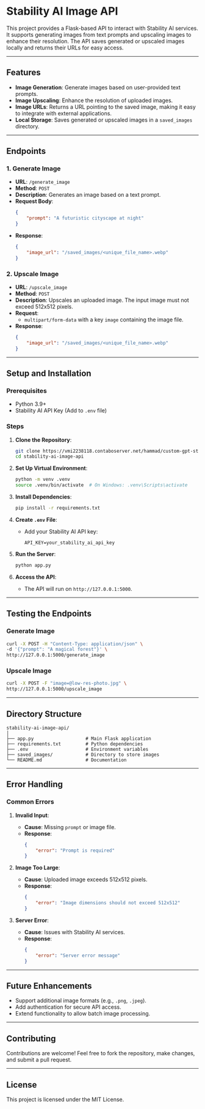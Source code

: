 # **Stability AI Image API**

This project provides a Flask-based API to interact with Stability AI services. It supports generating images from text prompts and upscaling images to enhance their resolution. The API saves generated or upscaled images locally and returns their URLs for easy access.

---

## **Features**
- **Image Generation**: Generate images based on user-provided text prompts.
- **Image Upscaling**: Enhance the resolution of uploaded images.
- **Image URLs**: Returns a URL pointing to the saved image, making it easy to integrate with external applications.
- **Local Storage**: Saves generated or upscaled images in a `saved_images` directory.

---

## **Endpoints**

### 1. **Generate Image**
   - **URL**: `/generate_image`
   - **Method**: `POST`
   - **Description**: Generates an image based on a text prompt.
   - **Request Body**:
     ```json
     {
         "prompt": "A futuristic cityscape at night"
     }
     ```
   - **Response**:
     ```json
     {
         "image_url": "/saved_images/<unique_file_name>.webp"
     }
     ```

### 2. **Upscale Image**
   - **URL**: `/upscale_image`
   - **Method**: `POST`
   - **Description**: Upscales an uploaded image. The input image must not exceed 512x512 pixels.
   - **Request**:
     - `multipart/form-data` with a key `image` containing the image file.
   - **Response**:
     ```json
     {
         "image_url": "/saved_images/<unique_file_name>.webp"
     }
     ```

---

## **Setup and Installation**

### Prerequisites
- Python 3.9+
- Stability AI API Key (Add to `.env` file)

### Steps

1. **Clone the Repository**:
   ```bash
   git clone https://vmi2238118.contaboserver.net/hammad/custom-gpt-stability-ai
   cd stability-ai-image-api
   ```

2. **Set Up Virtual Environment**:
   ```bash
   python -m venv .venv
   source .venv/bin/activate  # On Windows: .venv\Scripts\activate
   ```

3. **Install Dependencies**:
   ```bash
   pip install -r requirements.txt
   ```

4. **Create `.env` File**:
   - Add your Stability AI API key:
     ```
     API_KEY=your_stability_ai_api_key
     ```

5. **Run the Server**:
   ```bash
   python app.py
   ```

6. **Access the API**:
   - The API will run on `http://127.0.0.1:5000`.

---

## **Testing the Endpoints**

### Generate Image
```bash
curl -X POST -H "Content-Type: application/json" \
-d '{"prompt": "A magical forest"}' \
http://127.0.0.1:5000/generate_image
```

### Upscale Image
```bash
curl -X POST -F "image=@low-res-photo.jpg" \
http://127.0.0.1:5000/upscale_image
```

---

## **Directory Structure**
```
stability-ai-image-api/
│
├── app.py                   # Main Flask application
├── requirements.txt         # Python dependencies
├── .env                     # Environment variables
├── saved_images/            # Directory to store images
└── README.md                # Documentation
```

---

## **Error Handling**

### Common Errors
1. **Invalid Input**:
   - **Cause**: Missing `prompt` or image file.
   - **Response**:
     ```json
     {
         "error": "Prompt is required"
     }
     ```

2. **Image Too Large**:
   - **Cause**: Uploaded image exceeds 512x512 pixels.
   - **Response**:
     ```json
     {
         "error": "Image dimensions should not exceed 512x512"
     }
     ```

3. **Server Error**:
   - **Cause**: Issues with Stability AI services.
   - **Response**:
     ```json
     {
         "error": "Server error message"
     }
     ```

---

## **Future Enhancements**
- Support additional image formats (e.g., `.png`, `.jpeg`).
- Add authentication for secure API access.
- Extend functionality to allow batch image processing.

---

## **Contributing**
Contributions are welcome! Feel free to fork the repository, make changes, and submit a pull request.

---

## **License**
This project is licensed under the MIT License.
